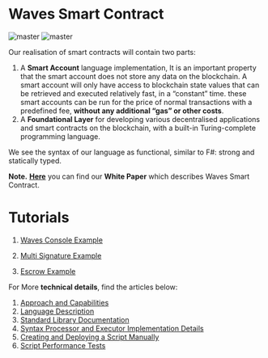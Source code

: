 # Waves Smart Contract

![master](https://img.shields.io/badge/TESTNET-available-4bc51d.svg) ![master](https://img.shields.io/badge/node->%3D0.12.0-4bc51d.svg)

Our realisation of smart contracts will contain two parts:

1. A **Smart Account** language implementation, It is an important property that the smart account does not store any data on the blockchain. A smart account will only have access to blockchain state values that can be retrieved and executed relatively fast, in a “constant” time. these smart accounts can be run for the price of normal transactions with a predefined fee, **without any additional “gas” or other costs**.
2. A **Foundational Layer** for developing various decentralised applications and smart contracts on the blockchain, with a built-in Turing-complete programming language.

We see the syntax of our language as functional, similar to F\#: strong and statically typed.

**Note.** [**Here**](https://wavesplatform.com/files/docs/white_paper_waves_smart_contracts.pdf) you can find our **White Paper** which describes Waves Smart Contract.

# Tutorials

1. [Waves Console Example](https://www.youtube.com/watch?v=sOZuE9Ebfko&t=571s)

1. [Multi Signature Example](https://www.youtube.com/watch?v=o2msjSo0y0o&t=18s)
2. [Escrow Example](https://www.youtube.com/watch?v=31dwYcgb65M&t=7s)

For More **technical details**, find the articles below:

1. [Approach and Capabilities](./waves-contracts-language-description/approach-and-capabilities.md)
2. [Language Description](waves-contracts-language-description/language-description.md)
3. [Standard Library Documentation](waves-contracts-language-description/standard-library.md)
4. [Syntax Processor and Executor Implementation Details](waves-contracts-language-description/implementation-details.md)
5. [Creating and Deploying a Script Manually](waves-contracts-language-description/creating-and-deploying-a-script-manually.md)
6. [Script Performance Tests](waves-contracts-language-description/script-performance-tests.md)



